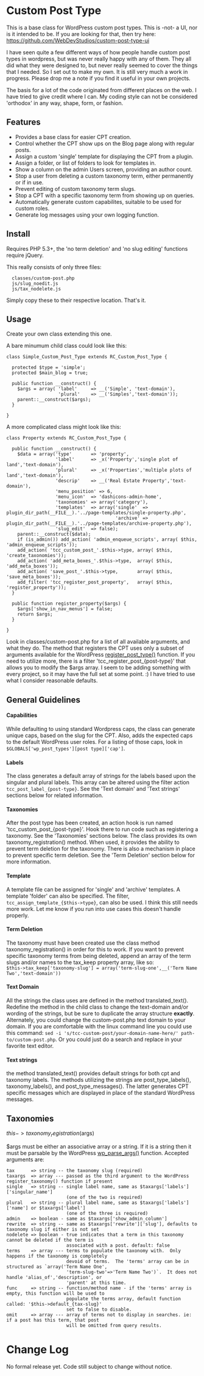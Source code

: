 # Custom Post Type

This is a base class for WordPress custom post types.  This is -not- a UI, nor is it intended to be.  If you are looking for that, then try here: https://github.com/WebDevStudios/custom-post-type-ui

I have seen quite a few different ways of how people handle custom post types in wordpress, but was never really happy with any of them.  They all did what they were designed to, but never really seemed to cover the things that I needed.  So I set out to make my own.  It is still very much a work in progress.  Please drop me a note if you find it useful in your own projects.

The basis for a lot of the code originated from different places on the web.  I have tried to give credit where I can.  My coding style can not be considered 'orthodox' in any way, shape, form, or fashion.

## Features

* Provides a base class for easier CPT creation.
* Control whether the CPT show ups on the Blog page along with regular posts.
* Assign a custom 'single' template for displaying the CPT from a plugin.
* Assign a folder, or list of folders to look for templates in.
* Show a column on the admin Users screen, providing an author count.
* Stop a user from deleting a custom taxonomy term, either permanently or if in use.
* Prevent editing of custom taxonomy term slugs.
* Stop a CPT with a specific taxonomy term from showing up on queries.
* Automatically generate custom capabilites, suitable to be used for custom roles.
* Generate log messages using your own logging function.

## Install

Requires PHP 5.3+, the 'no term deletion' and 'no slug editing' functions require jQuery.

This really consists of only three files:
```
  classes/custom-post.php
  js/slug_noedit.js
  js/tax_nodelete.js
```
Simply copy these to their respective location.  That's it.

## Usage

Create your own class extending this one.

A bare minumum child class could look like this:
```
class Simple_Custom_Post_Type extends RC_Custom_Post_Type {

  protected $type = 'simple';
  protected $main_blog = true;

  public function __construct() {
    $args = array( 'label'     => __('Simple', 'text-domain'),
                   'plural'    => __('Simples','text-domain'));
    parent::__construct($args);
  }

}
```

A more complicated class might look like this:
```
class Property extends RC_Custom_Post_Type {

  public function __construct() {
    $data = array('type'       => 'property',
                  'label'      => _x('Property','single plot of land','text-domain'),
                  'plural'     => _x('Properties','multiple plots of land','text-domain'),
                  'descrip'    => __('Real Estate Property','text-domain'),
                  'menu_position' => 6,
                  'menu_icon'  => 'dashicons-admin-home',
                  'taxonomies' => array('category'),
                  'templates'  => array('single'  => plugin_dir_path(__FILE__).'../page-templates/single-property.php',
                                        'archive' => plugin_dir_path(__FILE__).'../page-templates/archive-property.php'),
                  'slug_edit'  => false);
    parent::__construct($data);
    if (is_admin()) add_action( 'admin_enqueue_scripts', array( $this, 'admin_enqueue_scripts'));
    add_action( 'tcc_custom_post_'.$this->type, array( $this, 'create_taxonomies'));
    add_action( 'add_meta_boxes_'.$this->type,  array( $this, 'add_meta_boxes'));
    add_action( 'save_post_'.$this->type,       array( $this, 'save_meta_boxes'));
    add_filter( 'tcc_register_post_property',   array( $this, 'register_property'));
  }

  public function register_property($args) {
    $args['show_in_nav_menus'] = false;
    return $args;
  }

}
```
Look in classes/custom-post.php for a list of all available arguments, and what they do.  The method that registers the CPT uses only a subset of arguments available for the WordPress [register_post_type()](http://codex.wordpress.org/Function_Reference/register_post_type) function.  If you need to utilize more, there is a filter 'tcc_register_post_{post-type}' that allows you to modify the $args array.  I seem to be adding something with every project, so it may have the full set at some point.  :)  I have tried to use what I consider reasonable defaults.

## General Guidelines

#### Capabilities
While defaulting to using standard Wordpress caps, the class can generate unique caps, based on the slug for the CPT.  Also, adds the expected caps to the default WordPress user roles. For a listing of those caps, look in `$GLOBALS['wp_post_types'][post type]['cap']`.

#### Labels
The class generates a default array of strings for the labels based upon the singular and plural labels.  This array can be altered using the filter action `tcc_post_label_{post-type}`.  See the 'Text domain' and 'Text strings' sections below for related information.

#### Taxonomies
After the post type has been created, an action hook is run named 'tcc_custom_post_{post-type}'.  Hook there to run code such as registering a taxonomy.  See the 'Taxonomies' sections below.
The class provides its own taxonomy_registration() method.  When used, it provides the ability to prevent term deletion for the taxonomy.  There is also a mechanism in place to prevent specific term deletion.  See the 'Term Deletion' section below for more information.

#### Template
A template file can be assigned for 'single' and 'archive' templates.  A template 'folder' can also be specified.  The filter, `tcc_assign_template_{$this->type}`, can also be used.  I think this still needs more work.  Let me know if you run into use cases this doesn't handle properly.

#### Term Deletion
The taxonomy must have been created use the class method taxonomy_registration() in order for this to work.  If you want to prevent specific taxonomy terms from being deleted, append an array of the term slugs and/or names to the tax_keep property array, like so:<br>
`$this->tax_keep['taxonomy-slug'] = array('term-slug-one',__('Term Name Two','text-domain'))`

#### Text Domain
All the strings the class uses are defined in the method translated_text().  Redefine the method in the child class to change the text-domain and/or wording of the strings, but be sure to duplicate the array structure __exactly__.  Alternately, you could change the custom-post.php text domain to your domain.  If you are comfortable with the linux command line you could use this command:  `sed -i 's/tcc-custom-post/your-domain-name-here/' path-to/custom-post.php`.  Or you could just do a search and replace in your favorite text editor.

#### Text strings
the method translated_text() provides default strings for both cpt and taxonomy labels.  The methods utilizing the strings are post_type_labels(), taxonomy_labels(), and post_type_messages().  The latter generates CPT specific messages which are displayed in place of the standard WordPress messages.

## Taxonomies

$this->taxonomy_registration($args)

$args must be either an associative array or a string.  If it is a string then it must be parsable by the WordPress [wp_parse_args()](http://codex.wordpress.org/Function_Reference/wp_parse_args) function.  Accepted arguments are:
```
tax      => string -- the taxonomy slug (required)
taxargs  => array --- passed as the third argument to the WordPress register_taxonomy() function if present
single   => string -- single label name, same as $taxargs['labels']['singular_name']
                      (one of the two is required)
plural   => string -- plural label name, same as $taxargs['labels']['name'] or $taxargs['label']
                      (one of the three is required)
admin    => boolean - same as $taxargs['show_admin_column']
rewrite  => string -- same as $taxargs['rewrite']['slug'], defaults to taxonomy slug if either is not set
nodelete => boolean - true indicates that a term in this taxonomy cannot be deleted if the term is
                      associated with a post. default: false
terms    => array --- terms to populate the taxonomy with.  Only happens if the taxonomy is completely
                      devoid of terms.  The 'terms' array can be in structured as `array('Term Name One',
                      'term-slug-two'=>'Term Name Two')`.  It does not handle 'alias_of','description', or
                      'parent' at this time.
func     => string -- function/method name - if the 'terms' array is empty, this function will be used to
                      populate the terms array, default function called: '$this->default_{tax-slug}'
                      set to false to disable.
omit     => array --- array of terms not to display in searches. ie:  if a post has this term, that post
                      will be omitted from query results.
```

# Change Log

No formal release yet.  Code still subject to change without notice.
